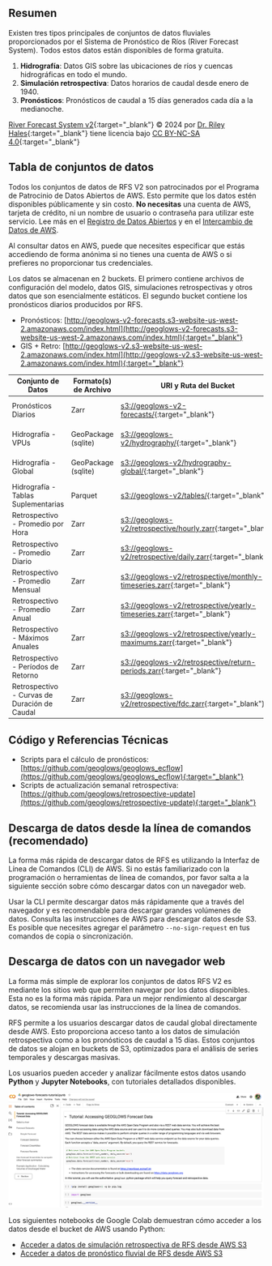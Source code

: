 ## Resumen

Existen tres tipos principales de conjuntos de datos fluviales proporcionados por el Sistema de Pronóstico de Ríos (River Forecast System). Todos estos datos están disponibles de forma gratuita.

1. **Hidrografía**: Datos GIS sobre las ubicaciones de ríos y cuencas hidrográficas en todo el mundo.
2. **Simulación retrospectiva**: Datos horarios de caudal desde enero de 1940.
3. **Pronósticos**: Pronósticos de caudal a 15 días generados cada día a la medianoche.

[River Forecast System v2](https://www.geoglows.org){:target="_blank"} © 2024 por [Dr. Riley Hales](https://hales.app){:target="_blank"} tiene licencia bajo [CC BY-NC-SA 4.0](https://creativecommons.org/licenses/by-nc-sa/4.0/){:target="_blank"}

## Tabla de conjuntos de datos

Todos los conjuntos de datos de RFS V2 son patrocinados por el Programa de Patrocinio de Datos Abiertos de AWS. Esto permite que los datos estén disponibles públicamente y sin costo. **No necesitas** una cuenta de AWS, tarjeta de crédito, ni un nombre de usuario o contraseña para utilizar este servicio. Lee más en el [Registro de Datos Abiertos](https://registry.opendata.aws/geoglows-v2/) y en el [Intercambio de Datos de AWS](https://aws.amazon.com/marketplace/pp/prodview-aboaljwcz64zs).

Al consultar datos en AWS, puede que necesites especificar que estás accediendo de forma anónima si no tienes una cuenta de AWS o si prefieres no proporcionar tus credenciales.

Los datos se almacenan en 2 buckets. El primero contiene archivos de configuración del modelo, datos GIS, simulaciones retrospectivas y otros datos que son esencialmente estáticos. El segundo bucket contiene los pronósticos diarios producidos por RFS.

- Pronósticos: [http://geoglows-v2-forecasts.s3-website-us-west-2.amazonaws.com/index.html](http://geoglows-v2-forecasts.s3-website-us-west-2.amazonaws.com/index.html){:target="_blank"}
- GIS + Retro: [http://geoglows-v2.s3-website-us-west-2.amazonaws.com/index.html](http://geoglows-v2.s3-website-us-west-2.amazonaws.com/index.html){:target="_blank"}

| Conjunto de Datos                          | Formato(s) de Archivo | URI y Ruta del Bucket                                                                                                                     | Región AWS |
|-------------------------------------------|------------------------|-------------------------------------------------------------------------------------------------------------------------------------------|-------------|
| Pronósticos Diarios                       | Zarr                   | [s3://geoglows-v2-forecasts/](http://geoglows-v2-forecasts.s3-website-us-west-2.amazonaws.com/index.html){:target="_blank"}                         | us-west-2   |
| Hidrografía - VPUs                        | GeoPackage (sqlite)    | [s3://geoglows-v2/hydrography/](http://geoglows-v2.s3-website-us-west-2.amazonaws.com/index.html#hydrography/){:target="_blank"}                            | us-west-2   |
| Hidrografía - Global                      | GeoPackage (sqlite)    | [s3://geoglows-v2/hydrography-global/](http://geoglows-v2.s3-website-us-west-2.amazonaws.com/index.html#hydrography-global/){:target="_blank"}              | us-west-2   |
| Hidrografía - Tablas Suplementarias       | Parquet                | [s3://geoglows-v2/tables/](http://geoglows-v2.s3-website-us-west-2.amazonaws.com/index.html#tables/){:target="_blank"}                                      | us-west-2   |
| Retrospectivo - Promedio por Hora         | Zarr                   | [s3://geoglows-v2/retrospective/hourly.zarr](http://geoglows-v2.s3-website-us-west-2.amazonaws.com/index.html#retrospective/hourly.zarr/){:target="_blank"}             | us-west-2   |
| Retrospectivo - Promedio Diario           | Zarr                   | [s3://geoglows-v2/retrospective/daily.zarr](http://geoglows-v2.s3-website-us-west-2.amazonaws.com/index.html#retrospective/daily.zarr/){:target="_blank"}              | us-west-2   |
| Retrospectivo - Promedio Mensual          | Zarr                   | [s3://geoglows-v2/retrospective/monthly-timeseries.zarr](http://geoglows-v2.s3-website-us-west-2.amazonaws.com/index.html#retrospective/monthly-timeseries.zarr/){:target="_blank"} | us-west-2   |
| Retrospectivo - Promedio Anual            | Zarr                   | [s3://geoglows-v2/retrospective/yearly-timeseries.zarr](http://geoglows-v2.s3-website-us-west-2.amazonaws.com/index.html#retrospective/yearly-timeseries.zarr/){:target="_blank"}  | us-west-2   |
| Retrospectivo - Máximos Anuales           | Zarr                   | [s3://geoglows-v2/retrospective/yearly-maximums.zarr](http://geoglows-v2.s3-website-us-west-2.amazonaws.com/index.html#retrospective/yearly-maximums.zarr/){:target="_blank"}    | us-west-2   |
| Retrospectivo - Períodos de Retorno       | Zarr                   | [s3://geoglows-v2/retrospective/return-periods.zarr](http://geoglows-v2.s3-website-us-west-2.amazonaws.com/index.html#retrospective/return-periods.zarr/){:target="_blank"}     | us-west-2   |
| Retrospectivo - Curvas de Duración de Caudal | Zarr               | [s3://geoglows-v2/retrospective/fdc.zarr](http://geoglows-v2.s3-website-us-west-2.amazonaws.com/index.html#retrospective/fdc.zarr/){:target="_blank"}    | us-west-2   |

## Código y Referencias Técnicas

- Scripts para el cálculo de pronósticos: [https://github.com/geoglows/geoglows_ecflow](https://github.com/geoglows/geoglows_ecflow){:target="_blank"}
- Scripts de actualización semanal retrospectiva: [https://github.com/geoglows/retrospective-update](https://github.com/geoglows/retrospective-update){:target="_blank"}

## Descarga de datos desde la línea de comandos (recomendado)

La forma más rápida de descargar datos de RFS es utilizando la Interfaz de Línea de Comandos (CLI) de AWS. Si no estás familiarizado con la programación o herramientas de línea de comandos, por favor salta a la siguiente sección sobre cómo descargar datos con un navegador web.

Usar la CLI permite descargar datos más rápidamente que a través del navegador y es recomendable para descargar grandes volúmenes de datos. Consulta las instrucciones de AWS para descargar datos desde S3. Es posible que necesites agregar el parámetro `--no-sign-request` en tus comandos de copia o sincronización.

## Descarga de datos con un navegador web

La forma más simple de explorar los conjuntos de datos RFS V2 es mediante los sitios web que permiten navegar por los datos disponibles. Esta no es la forma más rápida. Para un mejor rendimiento al descargar datos, se recomienda usar las instrucciones de la línea de comandos.

RFS permite a los usuarios descargar datos de caudal global directamente desde AWS. Esto proporciona acceso tanto a los datos de simulación retrospectiva como a los pronósticos de caudal a 15 días. Estos conjuntos de datos se alojan en buckets de S3, optimizados para el análisis de series temporales y descargas masivas.

Los usuarios pueden acceder y analizar fácilmente estos datos usando **Python** y **Jupyter Notebooks**, con tutoriales detallados disponibles.

![Collab](../../static/images/image5.png)

Los siguientes notebooks de Google Colab demuestran cómo acceder a los datos desde el bucket de AWS usando Python:

- [Acceder a datos de simulación retrospectiva de RFS desde AWS S3](https://colab.research.google.com/drive/19f8n-YMqGxL_qcn3aw5yv4oYUFFlB8IK)
- [Acceder a datos de pronóstico fluvial de RFS desde AWS S3](https://colab.research.google.com/drive/1tOuybiHK3HuxwL0MHDhGRbU65-yaolGs)
